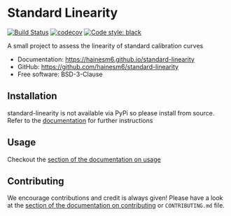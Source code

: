 # Standard Linearity

[![Build Status](https://github.com/hainesm6/standard-linearity/actions/workflows/push.yml/badge.svg)](https://github.com/hainesm6/standard-linearity/actions/workflows/push.yml)
[![codecov](https://codecov.io/gh/hainesm6/standard-linearity/branch/main/graphs/badge.svg)](https://codecov.io/github/hainesm6/standard-linearity)
[![Code style: black](https://img.shields.io/badge/code%20style-black-000000.svg)](https://github.com/psf/black)

A small project to assess the linearity of standard calibration curves

* Documentation: <https://hainesm6.github.io/standard-linearity>
* GitHub: <https://github.com/hainesm6/standard-linearity>
* Free software: BSD-3-Clause

## Installation

standard-linearity is not available via PyPi so please install from source. Refer to the [documentation]((https://hainesm6.github.io/standard-linearity/installation/)) for further instructions

## Usage

Checkout the [section of the documentation on usage](https://hainesm6.github.io/standard-linearity/usage/)

## Contributing

We encourage contributions and credit is always given! Please have a look at the [section of the documentation on contributing](https://hainesm6.github.io/standard-linearity/contributing/) or ``CONTRIBUTING.md`` file.
